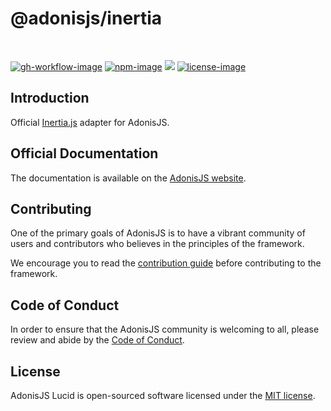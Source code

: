 # @adonisjs/inertia

<br />

[![gh-workflow-image]][gh-workflow-url] [![npm-image]][npm-url] ![][typescript-image] [![license-image]][license-url]

## Introduction
Official [Inertia.js](https://inertiajs.com/) adapter for AdonisJS.

## Official Documentation
The documentation is available on the [AdonisJS website](https://docs.adonisjs.com/guides/inertia/).

## Contributing
One of the primary goals of AdonisJS is to have a vibrant community of users and contributors who believes in the principles of the framework.

We encourage you to read the [contribution guide](https://github.com/adonisjs/.github/blob/main/docs/CONTRIBUTING.md) before contributing to the framework.

## Code of Conduct
In order to ensure that the AdonisJS community is welcoming to all, please review and abide by the [Code of Conduct](https://github.com/adonisjs/.github/blob/main/docs/CODE_OF_CONDUCT.md).

## License
AdonisJS Lucid is open-sourced software licensed under the [MIT license](LICENSE.md).

[gh-workflow-image]: https://img.shields.io/github/actions/workflow/status/adonisjs/inertia/test.yml?style=for-the-badge
[gh-workflow-url]: https://github.com/adonisjs/inertia/actions/workflows/test.yml "Github action"

[npm-image]: https://img.shields.io/npm/v/@adonisjs/inertia/latest.svg?style=for-the-badge&logo=npm
[npm-url]: https://www.npmjs.com/package/@adonisjs/inertia/v/latest "npm"

[typescript-image]: https://img.shields.io/badge/Typescript-294E80.svg?style=for-the-badge&logo=typescript

[license-url]: LICENSE.md
[license-image]: https://img.shields.io/github/license/adonisjs/inertia?style=for-the-badge
